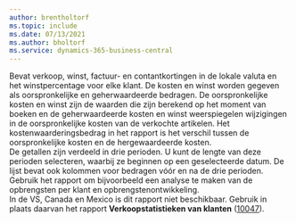 ```yaml
---
author: brentholtorf
ms.topic: include
ms.date: 07/13/2021
ms.author: bholtorf
ms.service: dynamics-365-business-central
---
```

Bevat verkoop, winst, factuur- en contantkortingen in de lokale valuta en het winstpercentage voor elke klant. De kosten en winst worden gegeven als oorspronkelijke en geherwaardeerde bedragen. De oorspronkelijke kosten en winst zijn de waarden die zijn berekend op het moment van boeken en de geherwaardeerde kosten en winst weerspiegelen wijzigingen in de oorspronkelijke kosten van de verkochte artikelen. Het kostenwaarderingsbedrag in het rapport is het verschil tussen de oorspronkelijke kosten en de hergewaardeerde kosten.<br>De getallen zijn verdeeld in drie perioden. U kunt de lengte van deze perioden selecteren, waarbij ze beginnen op een geselecteerde datum. De lijst bevat ook kolommen voor bedragen vóór en na de drie perioden. Gebruik het rapport om bijvoorbeeld een analyse te maken van de opbrengsten per klant en opbrengstenontwikkeling.<br>In de VS, Canada en Mexico is dit rapport niet beschikbaar. Gebruik in plaats daarvan het rapport **Verkoopstatistieken van klanten** ([10047](https://businesscentral.dynamics.com?report=10047)).

